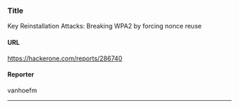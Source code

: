 ### Title
Key Reinstallation Attacks: Breaking WPA2 by forcing nonce reuse
#### URL 
https://hackerone.com/reports/286740
#### Reporter 
vanhoefm

---



